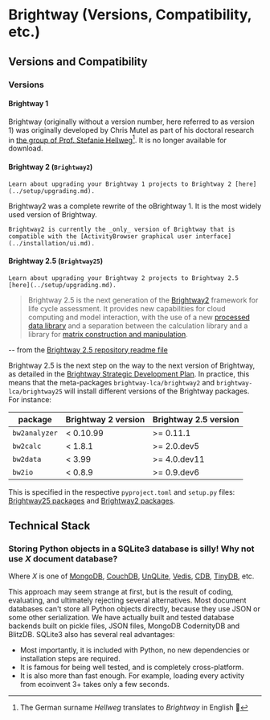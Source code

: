 # Brightway (Versions, Compatibility, etc.)

## Versions and Compatibility

### Versions

#### Brightway 1

Brightway (originally without a version number, here referred to as version 1) was originally developed by Chris Mutel as part of his doctoral research in [the group of Prof. Stefanie Hellweg](https://ifu.ethz.ch/)[^1]. It is no longer available for download.

#### Brightway 2 (`Brightway2`)

```{note}
Learn about upgrading your Brightway 1 projects to Brightway 2 [here](../setup/upgrading.md).
```

Brightway2 was a complete rewrite of the oBrightway 1. It is the most widely used version of Brightway.

```{warning}
Brightway2 is currently the _only_ version of Brightway that is compatible with the [ActivityBrowser graphical user interface](../installation/ui.md).
```

#### Brightway 2.5 (`Brightway25`)

```{note}
Learn about upgrading your Brightway 2 projects to Brightway 2.5 [here](../setup/upgrading.md).
```

> Brightway 2.5 is the next generation of the [Brightway2](https://brightway.dev/) framework for life cycle assessment. It provides new capabilities for cloud computing and model interaction, with the use of a new [processed data library](https://github.com/brightway-lca/bw_processing) and a separation between the calculation library and a library for [matrix construction and manipulation](https://github.com/brightway-lca/matrix_utils).

-- from the [Brightway 2.5 repository readme file](https://github.com/brightway-lca/brightway25)

Brightway 2.5 is the next step on the way to the next version of Brightway, as detailed in the [Brightway Strategic Development Plan](https://github.com/brightway-lca/enhancement-proposals/blob/main/Brightway%20strategic%20development%20plan.md). In practice, this means that the meta-packages `brightway-lca/brightway2` and `brightway-lca/brightway25` will install different versions of the Brightway packages. For instance:

| package | Brightway 2 version | Brightway 2.5 version |
| ------- | ------------------- | --------------------- |
| `bw2analyzer` | < 0.10.99 | >= 0.11.1 |
| `bw2calc` | < 1.8.1 | >= 2.0.dev5 |
| `bw2data` | < 3.99 | >= 4.0.dev11 |
| `bw2io` | < 0.8.9 | >= 0.9.dev6 |

This is specified in the respective `pyproject.toml` and `setup.py` files: [Brightway25 packages](https://github.com/brightway-lca/brightway25/blob/main/pyproject.toml) and [Brightway2 packages](https://github.com/brightway-lca/brightway2/blob/master/setup.py).

## Technical Stack

### Storing Python objects in a SQLite3 database is silly! Why not use *X* document database?

Where *X* is one of [MongoDB](https://www.mongodb.com), [CouchDB](http://couchdb.apache.org/), [UnQLite](https://unqlite-python.readthedocs.io/en/latest/), [Vedis](https://vedis-python.readthedocs.io/en/latest/), [CDB](https://cr.yp.to/cdb.html), [TinyDB](http://tinydb.readthedocs.io/en/latest/intro.html), etc.

This approach may seem strange at first, but is the result of coding, evaluating, and ultimately rejecting several alternatives. Most document databases can't store all Python objects directly, because they use JSON or some other serialization. We have actually built and tested database backends built on pickle files, JSON files, MongoDB CodernityDB and BlitzDB. SQLite3 also has several real advantages:

* Most importantly, it is included with Python, no new dependencies or installation steps are required.
* It is famous for being well tested, and is completely cross-platform.
* It is also more than fast enough. For example, loading every activity from ecoinvent 3+ takes only a few seconds.

[^1]: The German surname _Hellweg_ translates to _Brightway_ in English 🤯
